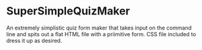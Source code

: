 # SuperSimpleQuizMaker
  An extremely simplistic quiz form maker that takes input on the command line and spits out a flat HTML file with a priimitive form. CSS file included to dress it up as desired.
